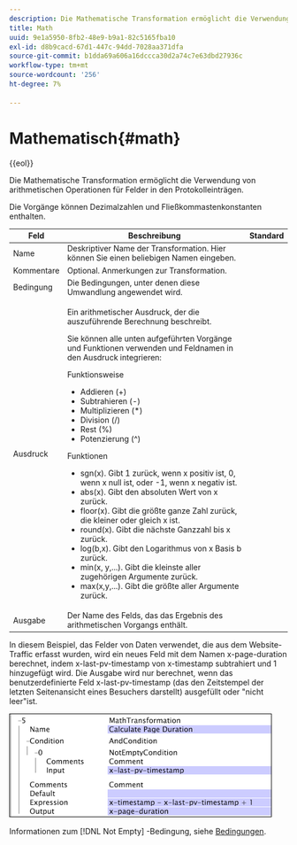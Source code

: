 ```yaml
---
description: Die Mathematische Transformation ermöglicht die Verwendung von arithmetischen Operationen für Felder in den Protokolleinträgen.
title: Math
uuid: 9e1a5950-8fb2-48e9-b9a1-82c5165fba10
exl-id: d8b9cacd-67d1-447c-94dd-7028aa371dfa
source-git-commit: b1dda69a606a16dccca30d2a74c7e63dbd27936c
workflow-type: tm+mt
source-wordcount: '256'
ht-degree: 7%

---
```


# Mathematisch{#math}

{{eol}}

Die Mathematische Transformation ermöglicht die Verwendung von arithmetischen Operationen für Felder in den Protokolleinträgen.

Die Vorgänge können Dezimalzahlen und Fließkommastenkonstanten enthalten.

<table id="table_FDF3DDF1960E43E391A67C9DC2A0E302"> 
 <thead> 
  <tr> 
   <th colname="col1" class="entry"> Feld </th> 
   <th colname="col2" class="entry"> Beschreibung </th> 
   <th colname="col3" class="entry"> Standard </th> 
  </tr> 
 </thead>
 <tbody> 
  <tr> 
   <td colname="col1"> Name </td> 
   <td colname="col2"> Deskriptiver Name der Transformation. Hier können Sie einen beliebigen Namen eingeben. </td> 
   <td colname="col3"></td> 
  </tr> 
  <tr> 
   <td colname="col1"> Kommentare </td> 
   <td colname="col2"> Optional. Anmerkungen zur Transformation. </td> 
   <td colname="col3"></td> 
  </tr> 
  <tr> 
   <td colname="col1"> Bedingung </td> 
   <td colname="col2"> Die Bedingungen, unter denen diese Umwandlung angewendet wird. </td> 
   <td colname="col3"></td> 
  </tr> 
  <tr> 
   <td colname="col1"> Ausdruck </td> 
   <td colname="col2"> <p>Ein arithmetischer Ausdruck, der die auszuführende Berechnung beschreibt. </p> <p> Sie können alle unten aufgeführten Vorgänge und Funktionen verwenden und Feldnamen in den Ausdruck integrieren: </p> <p> Funktionsweise 
     <ul id="ul_DB5915FADA0A41A3B11F1F48615F40A9">
      <li id="li_CA9EA97243F04760A81313C17EE057B3"> Addieren (+) </li>
      <li id="li_908A272EBA2340098C20F22AA8D9ED26"> Subtrahieren (-) </li>
      <li id="li_C62257FF3AAB436D9148BBEA441621D7"> Multiplizieren (*) </li>
      <li id="li_B5A9EAB3E49D4CB9A297172199F23542"> Division (/) </li>
      <li id="li_D2D2B51DB2C8412A9B6F9D5F3CC03F8A"> Rest (%) </li>
      <li id="li_07E7E368FFD2437A852B785E159848E5"> Potenzierung (^) </li>
     </ul></p> <p>Funktionen 
     <ul id="ul_E335AE8D684340AA998C4A2633FFDEE1">
      <li id="li_E036FF0B5DF244DDBFEDA9BFEDC62251"> sgn(x). Gibt 1 zurück, wenn x positiv ist, 0, wenn x null ist, oder -1, wenn x negativ ist. </li>
      <li id="li_90CD8899DDC14778A95930C2768C82BC"> abs(x). Gibt den absoluten Wert von x zurück. </li>
      <li id="li_F4AF23F343F74BD88B7166B1C2BB065E"> floor(x). Gibt die größte ganze Zahl zurück, die kleiner oder gleich x ist. </li>
      <li id="li_A31379A3659240C3A629BFAF19A6DDF1"> round(x). Gibt die nächste Ganzzahl bis x zurück. </li>
      <li id="li_9C0A0F3A4A304026B543F2A64B98B922"> log(b,x). Gibt den Logarithmus von x Basis b zurück. </li>
      <li id="li_124D62C2CA5A42CBBCC5DB18FAA8920E"> min(x, y,...). Gibt die kleinste aller zugehörigen Argumente zurück. </li>
      <li id="li_3B7B9FC1C0BF4E7688F9F49130B97B7F"> max(x,y,...). Gibt die größte aller Argumente zurück. </li>
     </ul></p> </td> 
   <td colname="col3"></td> 
  </tr> 
  <tr> 
   <td colname="col1"> Ausgabe </td> 
   <td colname="col2"> Der Name des Felds, das das Ergebnis des arithmetischen Vorgangs enthält. </td> 
   <td colname="col3"></td> 
  </tr> 
 </tbody> 
</table>

In diesem Beispiel, das Felder von Daten verwendet, die aus dem Website-Traffic erfasst wurden, wird ein neues Feld mit dem Namen x-page-duration berechnet, indem x-last-pv-timestamp von x-timestamp subtrahiert und 1 hinzugefügt wird. Die Ausgabe wird nur berechnet, wenn das benutzerdefinierte Feld x-last-pv-timestamp (das den Zeitstempel der letzten Seitenansicht eines Besuchers darstellt) ausgefüllt oder &quot;nicht leer&quot;ist.

![](assets/cfg_TransformationType_Math.png)

Informationen zum [!DNL Not Empty] -Bedingung, siehe [Bedingungen](../../../../../home/c-dataset-const-proc/c-conditions/c-abt-cond.md).

